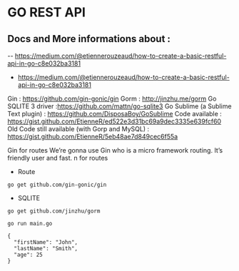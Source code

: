 # GO  REST API

##  Docs and  More informations about :
-- https://medium.com/@etiennerouzeaud/how-to-create-a-basic-restful-api-in-go-c8e032ba3181

- https://medium.com/@etiennerouzeaud/how-to-create-a-basic-restful-api-in-go-c8e032ba3181

Gin : https://github.com/gin-gonic/gin
Gorm : http://jinzhu.me/gorm
Go SQLITE 3 driver :https://github.com/mattn/go-sqlite3
Go Sublime (a Sublime Text plugin) : https://github.com/DisposaBoy/GoSublime
Code available : https://gist.github.com/EtienneR/ed522e3d31bc69a9dec3335e639fcf60
Old Code still available (with Gorp and MySQL) : https://gist.github.com/EtienneR/5eb48ae7d849cec6f55a

Gin for routes
We’re gonna use Gin who is a micro framework routing. It’s friendly user and fast.
n for routes

- Route
```
go get github.com/gin-gonic/gin
```

- SQLITE
```
go get github.com/jinzhu/gorm
```

```
go run main.go
```

```
{
  "firstName": "John",
  "lastName": "Smith",
  "age": 25
}
```